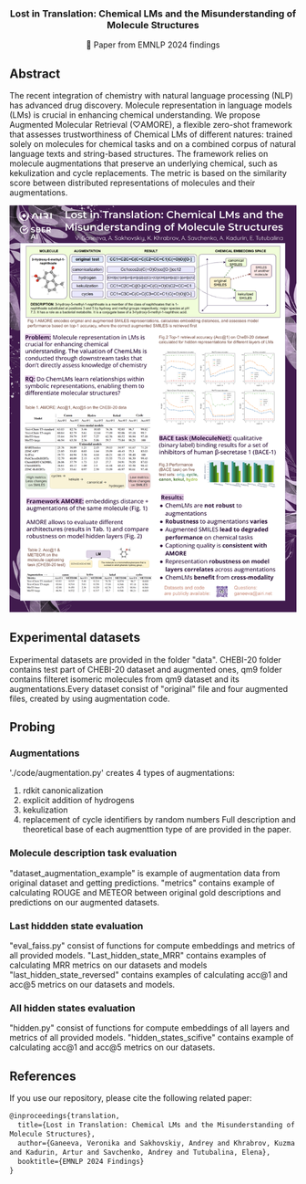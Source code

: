 <h3 align="center"> Lost in Translation: Chemical LMs and the Misunderstanding of Molecule Structures </h3>
<p align="center">
  📃 Paper from EMNLP 2024 findings <br>
</p>

## Abstract
The recent integration of chemistry with natural language processing (NLP) has advanced drug discovery. Molecule representation in language models (LMs) is crucial in enhancing chemical understanding. We propose Augmented Molecular Retrieval (♡AMORE), a flexible zero-shot framework that assesses trustworthiness of Chemical LMs of different natures: trained solely on molecules for chemical tasks
and on a combined corpus of natural language texts and string-based structures. The framework relies on molecule augmentations that preserve an underlying chemical, such as kekulization and cycle replacements. The metric is based on the similarity score between distributed representations of molecules and their augmentations. 


![poster](images/Lost_in_translation_poster.png)

## Experimental datasets
Experimental datasets are provided in the folder "data". CHEBI-20 folder contains test part of CHEBI-20 dataset and augmented ones, qm9 folder contains filteret isomeric molecules from qm9 dataset and its augmentations.Every dataset consist of "original" file and four augmented files, created by using augmentation code.

## Probing

### Augmentations
'./code/augmentation.py' creates 4 types of augmentations:
1. rdkit canonicalization
2. explicit addition of hydrogens
3. kekulization
4. replacement of cycle identifiers by random numbers
Full description and theoretical base of each augmenttion type of are provided in the paper.

### Molecule description task evaluation
"dataset_augmentation_example" is example of augmentation data from original dataset and getting predictions.
"metrics" contains example of calculating ROUGE and METEOR between original gold descriptions and predictions on our augmented datasets.

### Last hiddden state evaluation
"eval_faiss.py" consist of functions for compute embeddings and metrics of all provided models.
"Last_hidden_state_MRR" contains examples of calculating MRR metrics on our datasets and models
"last_hidden_state_reversed" contains examples of calculating acc@1 and acc@5 metrics on our datasets and models.

### All hidden states evaluation
"hidden.py" consist of functions for compute embeddings of all layers and metrics of all provided models.
"hidden_states_scifive" contains example of calculating acc@1 and acc@5 metrics on our datasets.

##  References 
If you use our repository, please cite the following related paper:

```
@inproceedings{translation,
  title={Lost in Translation: Chemical LMs and the Misunderstanding of Molecule Structures},
  author={Ganeeva, Veronika and Sakhovskiy, Andrey and Khrabrov, Kuzma and Kadurin, Artur and Savchenko, Andrey and Tutubalina, Elena},
  booktitle={EMNLP 2024 Findings}
}
```
